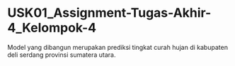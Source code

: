 # USK01_Assignment-Tugas-Akhir-4_Kelompok-4
Model yang dibangun merupakan prediksi tingkat curah hujan di kabupaten deli serdang provinsi sumatera utara. 

